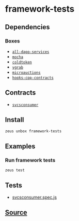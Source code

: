 
framework-tests
====================







## Dependencies
### Boxes
* [`all-dapp-services`](all-dapp-services.md)
* [`mocha`](mocha.md)
* [`coldtoken`](coldtoken.md)
* [`vgrab`](vgrab.md)
* [`microauctions`](microauctions.md)
* [`hooks-cpp-contracts`](hooks-cpp-contracts.md)



## Contracts
* [`svcsconsumer`](https://github.com/liquidapps-io/zeus-sdk/tree/master/boxes/groups/tests/framework-tests/contracts/eos/svcsconsumer)
## Install
```bash
zeus unbox framework-tests
```
## Examples
### Run framework tests 
```bash
zeus test
```










## Tests 
* [svcsconsumer.spec.js](undefined/test/svcsconsumer.spec.js)
## [Source](https://github.com/liquidapps-io/zeus-sdk/tree/master/boxes/groups/tests/framework-tests)